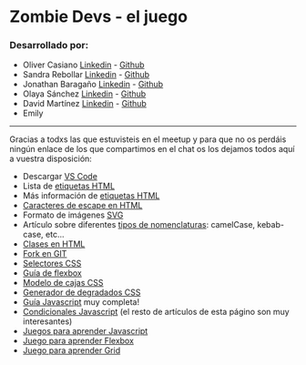 # Zombie Devs - el juego

### Desarrollado por:

- Oliver Casiano [Linkedin](https://www.linkedin.com/in/olicasiano/) - [Github](https://github.com/OliCasiano)
- Sandra Rebollar [Linkedin](https://www.linkedin.com/in/sandra-rebollar-guti%C3%A9rrez) - [Github](https://github.com/San-QP)
- Jonathan Baragaño [Linkedin](https://www.linkedin.com/in/jonathan-baraga%C3%B1o-car%C3%BAs-1a3a9563/) - [Github](https://github.com/JohnnyBC2022)
- Olaya Sánchez [Linkedin](/https://www.linkedin.com/in/olaya-s%C3%A1nchez-dev/) - [Github](https://github.com/osaga-fu)
- David Martínez [Linkedin](https://www.linkedin.com/in/david-mart%C3%ADnez-clemente-00606a168/) - [Github]()
- Emily 

---
Gracias a todxs las que estuvisteis en el meetup y para que no os perdáis ningún enlace de los que compartimos en el chat os los dejamos todos aquí a vuestra disposición:

 - Descargar [VS Code](https://code.visualstudio.com/download)
 - Lista de [etiquetas HTML](https://es.semrush.com/blog/lista-de-html-tags/)
 - Más información de [etiquetas HTML](https://platzi.com/blog/etiquetas-html-debes-conocer/)
 - [Caracteres de escape en HTML](https://www.delftstack.com/es/howto/html/html-escape/)
 - Formato de imágenes [SVG](https://graffica.info/formato-svg-ventajas/)
 - Artículo sobre diferentes [tipos de nomenclaturas](https://adrianalonsodev.medium.com/convenci%C3%B3n-de-nombres-desde-el-camelcase-hasta-el-kebab-case-787e56d6d023): camelCase, kebab-case, etc...
 - [Clases en HTML](https://www.inabaweb.com/class-en-html-y-css-cual-usar-y-cuando/)
 - [Fork en GIT](https://desarrolloweb.com/articulos/fork-git)
 - [Selectores CSS](https://blog.hubspot.es/website/selectores-css)
 - [Guía de flexbox](https://css-tricks.com/snippets/css/a-guide-to-flexbox/)
 - [Modelo de cajas CSS](https://lenguajecss.com/css/modelo-de-cajas/que-es/)
 - [Generador de degradados CSS](https://www.css-gradient.com/)
 - [Guía Javascript](https://es.javascript.info/) muy completa!
 - [Condicionales Javascript](https://lenguajejs.com/fundamentos/estructuras-de-control/condicionales-if-else/) (el resto de artículos de esta págino son muy interesantes)
 - [Juegos para aprender Javascript](https://daily-dev-tips.com/posts/10-games-to-learn-javascript/)
 - [Juego para aprender Flexbox](https://codingfantasy.com/games/flexboxadventure)
 - [Juego para aprender Grid](https://codingfantasy.com/games/css-grid-attack/play)
